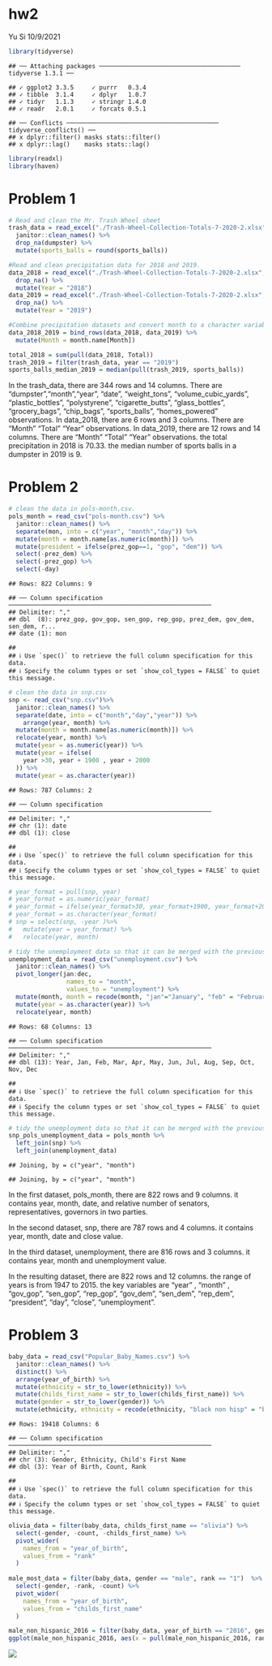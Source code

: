 hw2
================
Yu Si
10/9/2021

``` r
library(tidyverse)
```

    ## ── Attaching packages ─────────────────────────────────────── tidyverse 1.3.1 ──

    ## ✓ ggplot2 3.3.5     ✓ purrr   0.3.4
    ## ✓ tibble  3.1.4     ✓ dplyr   1.0.7
    ## ✓ tidyr   1.1.3     ✓ stringr 1.4.0
    ## ✓ readr   2.0.1     ✓ forcats 0.5.1

    ## ── Conflicts ────────────────────────────────────────── tidyverse_conflicts() ──
    ## x dplyr::filter() masks stats::filter()
    ## x dplyr::lag()    masks stats::lag()

``` r
library(readxl)
library(haven)
```

# Problem 1

``` r
# Read and clean the Mr. Trash Wheel sheet
trash_data = read_excel("./Trash-Wheel-Collection-Totals-7-2020-2.xlsx", col_names = TRUE, range = "A2:N534")%>% 
  janitor::clean_names() %>% 
  drop_na(dumpster) %>% 
  mutate(sports_balls = round(sports_balls))

#Read and clean precipitation data for 2018 and 2019. 
data_2018 = read_excel("./Trash-Wheel-Collection-Totals-7-2020-2.xlsx", sheet = 7, range = "A2:B14") %>% 
  drop_na() %>% 
  mutate(Year = "2018")
data_2019 = read_excel("./Trash-Wheel-Collection-Totals-7-2020-2.xlsx", sheet = 6, range = "A2:B14") %>% 
  drop_na() %>% 
  mutate(Year = "2019")

#Combine precipitation datasets and convert month to a character variable 
data_2018_2019 = bind_rows(data_2018, data_2019) %>% 
  mutate(Month = month.name[Month])

total_2018 = sum(pull(data_2018, Total))
trash_2019 = filter(trash_data, year == "2019")
sports_balls_median_2019 = median(pull(trash_2019, sports_balls))
```

In the trash\_data, there are 344 rows and 14 columns. There are
“dumpster”,“month”,“year”, “date”, “weight\_tons”,
“volume\_cubic\_yards”, “plastic\_bottles”, “polystyrene”,
“cigarette\_butts”, “glass\_bottles”, “grocery\_bags”, “chip\_bags”,
“sports\_balls”, “homes\_powered” observations. In data\_2018, there are
6 rows and 3 columns. There are “Month” “Total” “Year” observations. In
data\_2019, there are 12 rows and 14 columns. There are “Month” “Total”
“Year” observations. the total precipitation in 2018 is 70.33. the
median number of sports balls in a dumpster in 2019 is 9.

# Problem 2

``` r
# clean the data in pols-month.csv. 
pols_month = read_csv("pols-month.csv") %>% 
  janitor::clean_names() %>%
  separate(mon, into = c("year", "month","day")) %>% 
  mutate(month = month.name[as.numeric(month)]) %>% 
  mutate(president = ifelse(prez_gop==1, "gop", "dem")) %>% 
  select(-prez_dem) %>% 
  select(-prez_gop) %>% 
  select(-day)
```

    ## Rows: 822 Columns: 9

    ## ── Column specification ────────────────────────────────────────────────────────
    ## Delimiter: ","
    ## dbl  (8): prez_gop, gov_gop, sen_gop, rep_gop, prez_dem, gov_dem, sen_dem, r...
    ## date (1): mon

    ## 
    ## ℹ Use `spec()` to retrieve the full column specification for this data.
    ## ℹ Specify the column types or set `show_col_types = FALSE` to quiet this message.

``` r
# clean the data in snp.csv
snp <- read_csv("snp.csv")%>% 
  janitor::clean_names() %>% 
  separate(date, into = c("month","day","year")) %>% 
    arrange(year, month) %>% 
  mutate(month = month.name[as.numeric(month)]) %>% 
  relocate(year, month) %>% 
  mutate(year = as.numeric(year)) %>% 
  mutate(year = ifelse(
    year >30, year + 1900 , year + 2000
  )) %>% 
  mutate(year = as.character(year))
```

    ## Rows: 787 Columns: 2

    ## ── Column specification ────────────────────────────────────────────────────────
    ## Delimiter: ","
    ## chr (1): date
    ## dbl (1): close

    ## 
    ## ℹ Use `spec()` to retrieve the full column specification for this data.
    ## ℹ Specify the column types or set `show_col_types = FALSE` to quiet this message.

``` r
# year_format = pull(snp, year)
# year_format = as.numeric(year_format)
# year_format = ifelse(year_format>30, year_format+1900, year_format+2000)
# year_format = as.character(year_format)
# snp = select(snp, -year )%>% 
#   mutate(year = year_format) %>% 
#   relocate(year, month)

# tidy the unemployment data so that it can be merged with the previous datasets.                
unemployment_data = read_csv("unemployment.csv") %>% 
  janitor::clean_names() %>%
  pivot_longer(jan:dec,
                names_to = "month",
                values_to = "unemployment") %>% 
  mutate(month, month = recode(month, "jan"="January", "feb" = "February",  "mar" = "March", "apr" = "April",  "may" = "May", "jun" = "June" , "jul" = "July", "aug"= "August",  "sep" = "September",  "oct"="October" , "nov" = "November", "dec" = "December")) %>% 
  mutate(year = as.character(year)) %>% 
  relocate(year, month)
```

    ## Rows: 68 Columns: 13

    ## ── Column specification ────────────────────────────────────────────────────────
    ## Delimiter: ","
    ## dbl (13): Year, Jan, Feb, Mar, Apr, May, Jun, Jul, Aug, Sep, Oct, Nov, Dec

    ## 
    ## ℹ Use `spec()` to retrieve the full column specification for this data.
    ## ℹ Specify the column types or set `show_col_types = FALSE` to quiet this message.

``` r
# tidy the unemployment data so that it can be merged with the previous datasets. 
snp_pols_unemployment_data = pols_month %>% 
  left_join(snp) %>% 
  left_join(unemployment_data)
```

    ## Joining, by = c("year", "month")

    ## Joining, by = c("year", "month")

In the first dataset, pols\_month, there are 822 rows and 9 columns. it
contains year, month, date, and relative number of senators,
representatives, governors in two parties.

In the second dataset, snp, there are 787 rows and 4 columns. it
contains year, month, date and close value.

In the third dataset, unemployment, there are 816 rows and 3 columns. it
contains year, month and unemployment value.

In the resulting dataset, there are 822 rows and 12 columns. the range
of years is from 1947 to 2015. the key variables are “year” , “month” ,
“gov\_gop”, “sen\_gop”, “rep\_gop”, “gov\_dem”, “sen\_dem”, “rep\_dem”,
“president”, “day”, “close”, “unemployment”.

# Problem 3

``` r
baby_data = read_csv("Popular_Baby_Names.csv") %>% 
  janitor::clean_names() %>% 
  distinct() %>% 
  arrange(year_of_birth) %>% 
  mutate(ethnicity = str_to_lower(ethnicity)) %>% 
  mutate(childs_first_name = str_to_lower(childs_first_name)) %>% 
  mutate(gender = str_to_lower(gender)) %>% 
  mutate(ethnicity, ethnicity = recode(ethnicity, "black non hisp" = "black non hispanic", "white non hisp" = "white non hispanic", "asian and paci" = "asian and pacific islander"))
```

    ## Rows: 19418 Columns: 6

    ## ── Column specification ────────────────────────────────────────────────────────
    ## Delimiter: ","
    ## chr (3): Gender, Ethnicity, Child's First Name
    ## dbl (3): Year of Birth, Count, Rank

    ## 
    ## ℹ Use `spec()` to retrieve the full column specification for this data.
    ## ℹ Specify the column types or set `show_col_types = FALSE` to quiet this message.

``` r
olivia_data = filter(baby_data, childs_first_name == "olivia") %>% 
  select(-gender, -count, -childs_first_name) %>% 
  pivot_wider(
    names_from = "year_of_birth",
    values_from = "rank"
  )
  
male_most_data = filter(baby_data, gender == "male", rank == "1")  %>% 
  select(-gender, -rank, -count) %>% 
  pivot_wider(
    names_from = "year_of_birth",
    values_from = "childs_first_name"
  )

male_non_hispanic_2016 = filter(baby_data, year_of_birth == "2016", gender =="male", ethnicity != "hispanic" )
ggplot(male_non_hispanic_2016, aes(x = pull(male_non_hispanic_2016, rank), y = pull(male_non_hispanic_2016, count))) + geom_point()
```

![](HW_2_files/figure-gfm/unnamed-chunk-4-1.png)<!-- -->
